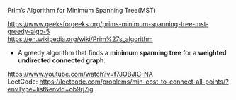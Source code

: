 Prim’s Algorithm for Minimum Spanning Tree(MST)

https://www.geeksforgeeks.org/prims-minimum-spanning-tree-mst-greedy-algo-5 \
https://en.wikipedia.org/wiki/Prim%27s_algorithm

- A greedy algorithm that finds a __minimum spanning tree__ for a __weighted undirected connected graph__.

https://www.youtube.com/watch?v=f7JOBJIC-NA \
LeetCode: https://leetcode.com/problems/min-cost-to-connect-all-points/?envType=list&envId=ob9rj7ig
